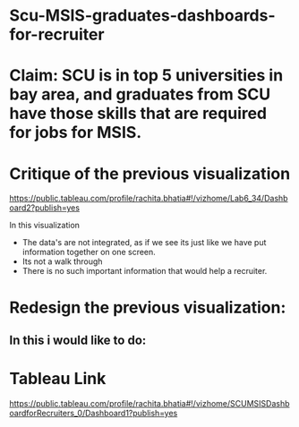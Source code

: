 # Scu-MSIS-graduates-dashboards-for-recruiter

# Claim: SCU is in top 5 universities in bay area, and graduates from SCU have those skills that are required for jobs for MSIS. 

# Critique of the previous visualization
https://public.tableau.com/profile/rachita.bhatia#!/vizhome/Lab6_34/Dashboard2?publish=yes

In this visualization 
- The data's are not integrated, as if we see its just like we have put information together on one screen.
- Its not a walk through
- There is no such important information that would help a recruiter.

# Redesign the previous visualization:
In this i would like to do:
- 

# Tableau Link
https://public.tableau.com/profile/rachita.bhatia#!/vizhome/SCUMSISDashboardforRecruiters_0/Dashboard1?publish=yes

